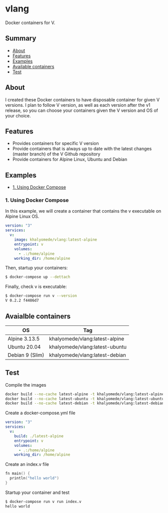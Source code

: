 # vlang

Docker containers for V.

## Summary

- [About](#about)
- [Features](#features)
- [Examples](#examples)
- [Available containers](#available-containers)
- [Test](#test)

## About

I created these Docker containers to have disposable container for given V versions. I plan to follow V version, as well as each version after the v1 release, so you can choose your containers given the V version and OS of your choice.

## Features

- Provides containers for specific V version
- Provide containers that is always up to date with the latest changes (master branch) of the V Github repository
- Provide containers for Alpine Linux, Ubuntu and Debian

## Examples

- [1. Using Docker Compose](#1-using-docker-compose)

### 1. Using Docker Compose

In this example, we will create a container that contains the v executable on Alpine Linux OS.

```yml
version: "3"
services:
  v:
    image: khalyomede/vlang:latest-alpine
    entrypoint: v
    volumes:
      - .:/home/alpine
    working_dir: /home/alpine
```

Then, startup your containers:

```bash
$ docker-compose up --dettach
```

Finally, check v is executable:

```bash
$ docker-compose run v --version
V 0.2.2 f4486d7
```

## Avaialble containers

| OS              | Tag                            |
|-----------------|--------------------------------|
| Alpine 3.13.5   | khalyomede/vlang:latest-alpine |
| Ubuntu 20.04    | khalyomede/vlang:latest-ubuntu |
| Debian 9 (Slim) | khalyomede/vlang:latest-debian |

## Test

Compile the images

```bash
docker build --no-cache latest-alpine -t khalyomede/vlang:latest-alpine
docker build --no-cache latest-ubuntu -t khalyomede/vlang:latest-ubuntu
docker build --no-cache latest-debian -t khalyomede/vlang:latest-debian
```

Create a docker-compose.yml file

```yml
version: "3"
services:
  v:
    build: ./latest-alpine
    entrypoint: v
    volumes:
      - .:/home/alpine
    working_dir: /home/alpine
```

Create an index.v file

```v
fn main() {
  println("hello world")
}
```

Startup your container and test

```bash
$ docker-compose run v run index.v
hello world
```
